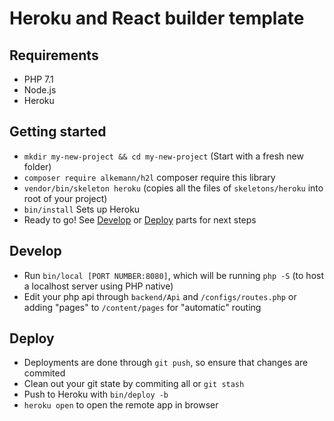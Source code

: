# Heroku and React builder template

## Requirements

- PHP 7.1
- Node.js
- Heroku

## Getting started

- `mkdir my-new-project && cd my-new-project` (Start with a fresh new folder)
- `composer require alkemann/h2l` composer require this library
- `vendor/bin/skeleton heroku` (copies all the files of `skeletons/heroku` into root of your project)
- `bin/install` Sets up Heroku
- Ready to go! See [Develop](#develop) or [Deploy](#deploy) parts for next steps

## Develop

- Run `bin/local [PORT NUMBER:8080]`, which will be running `php -S` (to
host a localhost server using PHP native)
- Edit your php api through `backend/Api` and `/configs/routes.php` or adding
"pages" to `/content/pages` for "automatic" routing

## Deploy

- Deployments are done through `git push`, so ensure that changes are commited
- Clean out your git state by commiting all or `git stash`
- Push to Heroku with `bin/deploy -b`
- `heroku open` to open the remote app in browser
